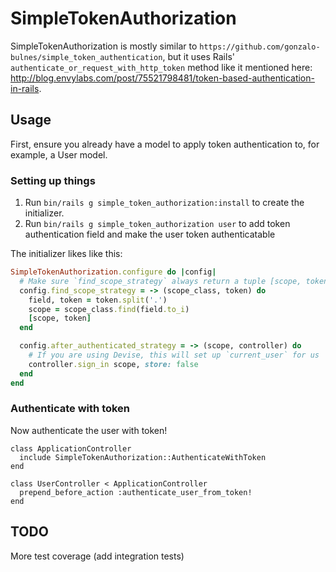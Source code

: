 # SimpleTokenAuthorization

SimpleTokenAuthorization is mostly similar to `https://github.com/gonzalo-bulnes/simple_token_authentication`, but it uses Rails' `authenticate_or_request_with_http_token` method like it mentioned here: http://blog.envylabs.com/post/75521798481/token-based-authentication-in-rails.

## Usage

First, ensure you already have a model to apply token authentication to, for example, a User model.

### Setting up things

1. Run `bin/rails g simple_token_authorization:install` to create the initializer.
2. Run `bin/rails g simple_token_authorization user` to add token authentication field and make the user token authenticatable

The initializer likes like this:

```ruby
SimpleTokenAuthorization.configure do |config|
  # Make sure `find_scope_strategy` always return a tuple [scope, token]
  config.find_scope_strategy = -> (scope_class, token) do
    field, token = token.split('.')
    scope = scope_class.find(field.to_i)
    [scope, token]
  end

  config.after_authenticated_strategy = -> (scope, controller) do
    # If you are using Devise, this will set up `current_user` for us
    controller.sign_in scope, store: false
  end
end
```

### Authenticate with token

Now authenticate the user with token!

```
class ApplicationController
  include SimpleTokenAuthorization::AuthenticateWithToken
end

class UserController < ApplicationController
  prepend_before_action :authenticate_user_from_token!
end
```

## TODO

More test coverage (add integration tests)